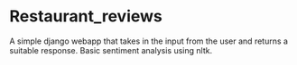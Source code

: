 # Restaurant_reviews
A simple django webapp that takes in the input from the user and returns a suitable response.
Basic sentiment analysis using nltk.
